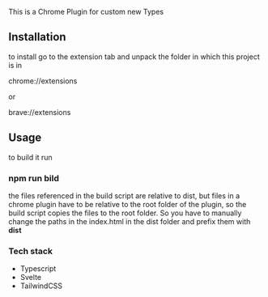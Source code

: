 This is a Chrome Plugin for custom new Types

## Installation
to install go to the extension tab and unpack the folder in which this project is in

chrome://extensions 

or 

brave://extensions


## Usage
to build it run

### npm run bild

the files referenced in the build script are relative to dist, but files in a chrome plugin have to be relative to the root folder of the plugin, so the build script copies the files to the root folder.
So you have to manually change the paths in the index.html in the dist folder and prefix them with **dist**


### Tech stack
- Typescript
- Svelte
- TailwindCSS